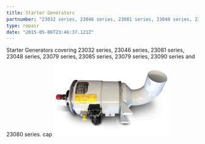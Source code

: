 ```yaml
---
title: Starter Generators
partnumber: "23032 series, 23046 series, 23081 series, 23048 series, 23079 series, 23085 series, 23079 series, 23090 series and 23080 series"
type: repair
date: "2015-05-06T23:46:37.121Z"
---
```


Starter Generators covering 23032 series, 23046 series, 23081 series, 23048 series, 23079 series, 23085 series, 23079 series, 23090 series and 23080 series.
cap
![DC Starter](./DC-Starter.png)